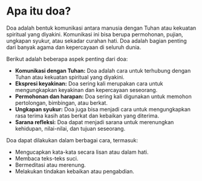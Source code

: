 # Apa itu doa?

Doa adalah bentuk komunikasi antara manusia dengan Tuhan atau kekuatan spiritual yang diyakini. Komunikasi ini bisa berupa permohonan, pujian, ungkapan syukur, atau sekadar curahan hati. Doa adalah bagian penting dari banyak agama dan kepercayaan di seluruh dunia.

Berikut adalah beberapa aspek penting dari doa:

* **Komunikasi dengan Tuhan:** Doa adalah cara untuk terhubung dengan Tuhan atau kekuatan spiritual yang diyakini.
* **Ekspresi keyakinan:** Doa sering kali merupakan cara untuk mengungkapkan keyakinan dan kepercayaan seseorang.
* **Permohonan dan harapan:** Doa sering kali digunakan untuk memohon pertolongan, bimbingan, atau berkat.
* **Ungkapan syukur:** Doa juga bisa menjadi cara untuk mengungkapkan rasa terima kasih atas berkat dan kebaikan yang diterima.
* **Sarana refleksi:** Doa dapat menjadi sarana untuk merenungkan kehidupan, nilai-nilai, dan tujuan seseorang.

Doa dapat dilakukan dalam berbagai cara, termasuk:

* Mengucapkan kata-kata secara lisan atau dalam hati.
* Membaca teks-teks suci.
* Bermeditasi atau merenung.
* Melakukan tindakan kebaikan atau pengabdian.